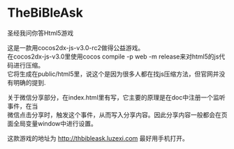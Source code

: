 TheBiBleAsk
===========

圣经我问你答Html5游戏<br>

这是一款用cocos2dx-js-v3.0-rc2做得公益游戏。<br>
在cocos2dx-js-v3.0里使用cocos compile -p web -m release来对html5的js代码进行压缩。<br>
它将生成在public/html5里，说这个是因为很多人都在找js压缩方法，但官网并没有明确的提到.<br>

关于微信分享部分，在index.html里有写，它主要的原理是在doc中注册一个监听事件，在当<br>
微信点击分享时，触发这个事件，从而写入分享内容。因此分享内容一般都会在页面全局变量window中进行设置。<br>

这款游戏的地址为 http://thbibleask.luzexi.com 最好用手机打开。<br>


